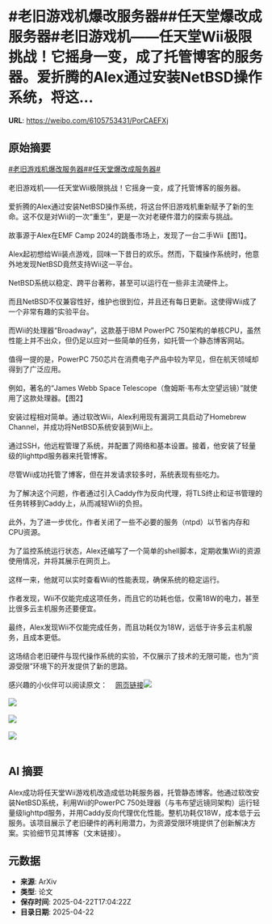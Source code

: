# #老旧游戏机爆改服务器##任天堂爆改成服务器#老旧游戏机——任天堂Wii极限挑战！它摇身一变，成了托管博客的服务器。爱折腾的Alex通过安装NetBSD操作系统，将这...

**URL**: https://weibo.com/6105753431/PorCAEFXj

## 原始摘要

<a href="https://m.weibo.cn/search?containerid=231522type%3D1%26t%3D10%26q%3D%23%E8%80%81%E6%97%A7%E6%B8%B8%E6%88%8F%E6%9C%BA%E7%88%86%E6%94%B9%E6%9C%8D%E5%8A%A1%E5%99%A8%23&amp;extparam=%23%E8%80%81%E6%97%A7%E6%B8%B8%E6%88%8F%E6%9C%BA%E7%88%86%E6%94%B9%E6%9C%8D%E5%8A%A1%E5%99%A8%23" data-hide=""><span class="surl-text">#老旧游戏机爆改服务器#</span></a><a href="https://m.weibo.cn/search?containerid=231522type%3D1%26t%3D10%26q%3D%23%E4%BB%BB%E5%A4%A9%E5%A0%82%E7%88%86%E6%94%B9%E6%88%90%E6%9C%8D%E5%8A%A1%E5%99%A8%23&amp;extparam=%23%E4%BB%BB%E5%A4%A9%E5%A0%82%E7%88%86%E6%94%B9%E6%88%90%E6%9C%8D%E5%8A%A1%E5%99%A8%23" data-hide=""><span class="surl-text">#任天堂爆改成服务器#</span></a><br><br>老旧游戏机——任天堂Wii极限挑战！它摇身一变，成了托管博客的服务器。<br><br>爱折腾的Alex通过安装NetBSD操作系统，将这台怀旧游戏机重新赋予了新的生命。这不仅是对Wii的一次“重生”，更是一次对老硬件潜力的探索与挑战。<br><br>故事源于Alex在EMF Camp 2024的跳蚤市场上，发现了一台二手Wii【图1】。<br><br>Alex起初想给Wii装点游戏，回味一下昔日的欢乐。然而，下载操作系统时，他意外地发现NetBSD竟然支持Wii这一平台。<br><br>NetBSD系统以稳定、跨平台著称，甚至可以运行在一些非主流硬件上。<br><br>而且NetBSD不仅兼容性好，维护也很到位，并且还有每日更新。这使得Wii成了一个非常有趣的实验平台。<br><br>而Wii的处理器“Broadway”，这款基于IBM PowerPC 750架构的单核CPU，虽然性能上并不出众，但仍足以应对一些简单的任务，如托管一个静态博客网站。<br><br>值得一提的是，PowerPC 750芯片在消费电子产品中较为罕见，但在航天领域却得到了广泛应用。<br><br>例如，著名的“James Webb Space Telescope（詹姆斯·韦布太空望远镜）”就使用了这款处理器。【图2】<br><br>安装过程相对简单。通过软改Wii，Alex利用现有漏洞工具启动了Homebrew Channel，并成功将NetBSD系统安装到Wii上。<br><br>通过SSH，他远程管理了系统，并配置了网络和基本设置。接着，他安装了轻量级的lighttpd服务器来托管博客。<br><br>尽管Wii成功托管了博客，但在并发请求较多时，系统表现有些吃力。<br><br>为了解决这个问题，作者通过引入Caddy作为反向代理，将TLS终止和证书管理的任务转移到Caddy上，从而减轻Wii的负担。<br><br>此外，为了进一步优化，作者关闭了一些不必要的服务（ntpd）以节省内存和CPU资源。<br><br>为了监控系统运行状态，Alex还编写了一个简单的shell脚本，定期收集Wii的资源使用情况，并将其展示在网页上。<br><br>这样一来，他就可以实时查看Wii的性能表现，确保系统的稳定运行。<br><br>作者发现，Wii不仅能完成这项任务，而且它的功耗也低，仅需18W的电力，甚至比很多云主机服务还要便宜。<br><br>最终，Alex发现Wii不仅能完成任务，而且功耗仅为18W，远低于许多云主机服务，且成本更低。<br><br>这场结合老旧硬件与现代操作系统的实验，不仅展示了技术的无限可能，也为“资源受限”环境下的开发提供了新的思路。<br><br>感兴趣的小伙伴可以阅读原文：<a href="https://weibo.cn/sinaurl?u=https%3A%2F%2Fblog.infected.systems%2Fposts%2F2025-04-21-this-blog-is-hosted-on-a-nintendo-wii%2F" data-hide=""><span class="url-icon"><img style="width: 1rem;height: 1rem" src="https://h5.sinaimg.cn/upload/2015/09/25/3/timeline_card_small_web_default.png" referrerpolicy="no-referrer"></span><span class="surl-text">网页链接</span></a><img style="" src="https://tvax2.sinaimg.cn/large/006Fd7o3gy1i0pn5ceadyj31601k01kx.jpg" referrerpolicy="no-referrer"><br><br><img style="" src="https://tvax3.sinaimg.cn/large/006Fd7o3gy1i0pn5cuvoxj30zk0m8ngt.jpg" referrerpolicy="no-referrer"><br><br><img style="" src="https://tvax4.sinaimg.cn/large/006Fd7o3gy1i0pn5dx2nlj30rs0ijjwm.jpg" referrerpolicy="no-referrer"><br><br><img style="" src="https://tvax1.sinaimg.cn/large/006Fd7o3gy1i0pn5fb28bj30w50k0jz8.jpg" referrerpolicy="no-referrer"><br><br>

## AI 摘要

Alex成功将任天堂Wii游戏机改造成低功耗服务器，托管静态博客。他通过软改安装NetBSD系统，利用Wii的PowerPC 750处理器（与韦布望远镜同架构）运行轻量级lighttpd服务，并用Caddy反向代理优化性能。整机功耗仅18W，成本低于云服务。该项目展示了老旧硬件的再利用潜力，为资源受限环境提供了创新解决方案。实验细节见其博客（文末链接）。

## 元数据

- **来源**: ArXiv
- **类型**: 论文
- **保存时间**: 2025-04-22T17:04:22Z
- **目录日期**: 2025-04-22
